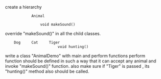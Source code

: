 create a hierarchy

				Animal

					void makeSound()
					
override "makeSound()" in all the child classes.

		Dog		Cat		Tiger
							void hunting()



write a class "AnimalDemo" with main and perform functions
perform function should be defined in such a way that it can accept any animal and invoke "makeSound()" function.
also make sure if "Tiger" is passed , its "hunting()" method also should be called.